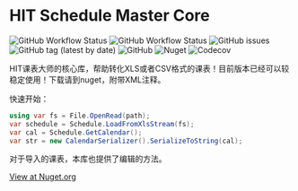 # HIT Schedule Master Core

![GitHub Workflow Status](https://img.shields.io/github/workflow/status/HCGStudio/HIT-Schedule-Master-Core/publish%20to%20nuget?label=publish) ![GitHub Workflow Status](https://img.shields.io/github/workflow/status/HCGStudio/HIT-Schedule-Master-Core/test) ![GitHub issues](https://img.shields.io/github/issues/HCGStudio/HIT-Schedule-Master-Core) ![GitHub tag (latest by date)](https://img.shields.io/github/v/tag/HCGStudio/HIT-Schedule-Master-Core) ![GitHub](https://img.shields.io/github/license/HCGStudio/HIT-Schedule-Master-Core) ![Nuget](https://img.shields.io/nuget/dt/HCGStudio.HITScheduleMasterCore) ![Codecov](https://img.shields.io/codecov/c/gh/HCGStudio/HIT-Schedule-Master-Core)

HIT课表大师的核心库，帮助转化XLS或者CSV格式的课表！目前版本已经可以较稳定使用！下载请到nuget，附带XML注释。

快速开始：

``` C#
using var fs = File.OpenRead(path);
var schedule = Schedule.LoadFromXlsStream(fs);
var cal = Schedule.GetCalendar();
var str = new CalendarSerializer().SerializeToString(cal);
```

对于导入的课表，本库也提供了编辑的方法。

[View at Nuget.org](https://www.nuget.org/packages/HCGStudio.HITScheduleMasterCore/)
